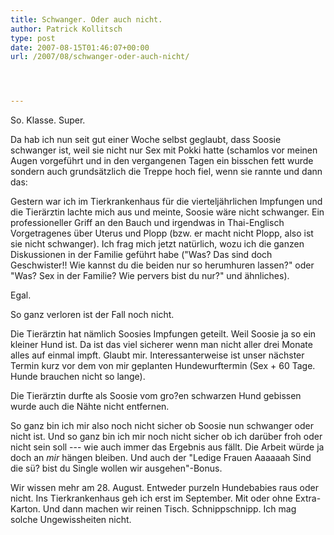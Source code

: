 ```yaml
---
title: Schwanger. Oder auch nicht.
author: Patrick Kollitsch
type: post
date: 2007-08-15T01:46:07+00:00
url: /2007/08/schwanger-oder-auch-nicht/




---
```

So. Klasse. Super.

Da hab ich nun seit gut einer Woche selbst geglaubt, dass Soosie schwanger ist, weil sie nicht nur Sex mit Pokki hatte (schamlos vor meinen Augen vorgeführt und in den vergangenen Tagen ein bisschen fett wurde sondern auch grundsätzlich die Treppe hoch fiel, wenn sie rannte und dann das:

Gestern war ich im Tierkrankenhaus für die vierteljährlichen Impfungen und die Tierärztin lachte mich aus und meinte, Soosie wäre nicht schwanger. Ein professioneller Griff an den Bauch und irgendwas in Thai-Englisch Vorgetragenes über Uterus und Plopp (bzw. er macht nicht Plopp, also ist sie nicht schwanger). Ich frag mich jetzt natürlich, wozu ich die ganzen Diskussionen in der Familie geführt habe ("Was? Das sind doch Geschwister!! Wie kannst du die beiden nur so herumhuren lassen?" oder "Was? Sex in der Familie? Wie pervers bist du nur?" und ähnliches). 

Egal.

So ganz verloren ist der Fall noch nicht.

Die Tierärztin hat nämlich Soosies Impfungen geteilt. Weil Soosie ja so ein kleiner Hund ist. Da ist das viel sicherer wenn man nicht aller drei Monate alles auf einmal impft. Glaubt mir. Interessanterweise ist unser nächster Termin kurz vor dem von mir geplanten Hundewurftermin (Sex + 60 Tage. Hunde brauchen nicht so lange). 

Die Tierärztin durfte als Soosie vom gro?en schwarzen Hund gebissen wurde auch die Nähte nicht entfernen.

So ganz bin ich mir also noch nicht sicher ob Soosie nun schwanger oder nicht ist. Und so ganz bin ich mir noch nicht sicher ob ich darüber froh oder nicht sein soll --- wie auch immer das Ergebnis aus fällt. Die Arbeit würde ja doch an _mir_ hängen bleiben. Und auch der "Ledige Frauen Aaaaaah Sind die sü? bist du Single wollen wir ausgehen"-Bonus.

Wir wissen mehr am 28. August. Entweder purzeln Hundebabies raus oder nicht. Ins Tierkrankenhaus geh ich erst im September. Mit oder ohne Extra-Karton. Und dann machen wir reinen Tisch. Schnippschnipp. Ich mag solche Ungewissheiten nicht.